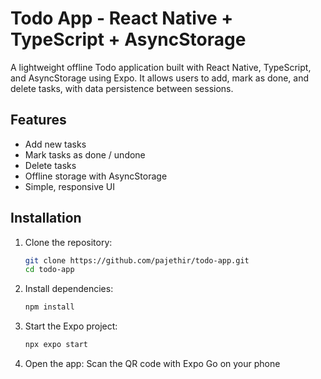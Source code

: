 # Todo App - React Native + TypeScript + AsyncStorage

A lightweight offline Todo application built with React Native, TypeScript, and AsyncStorage using Expo. It allows users to add, mark as done, and delete tasks, with data persistence between sessions.

## Features

- Add new tasks
- Mark tasks as done / undone
- Delete tasks
- Offline storage with AsyncStorage
- Simple, responsive UI

## Installation

1. Clone the repository:
   ```bash
   git clone https://github.com/pajethir/todo-app.git
   cd todo-app
   ```
2. Install dependencies:
   ```bash
   npm install
   ```
3. Start the Expo project:
   ```bash
   npx expo start
   ```
4. Open the app:
   Scan the QR code with Expo Go on your phone
